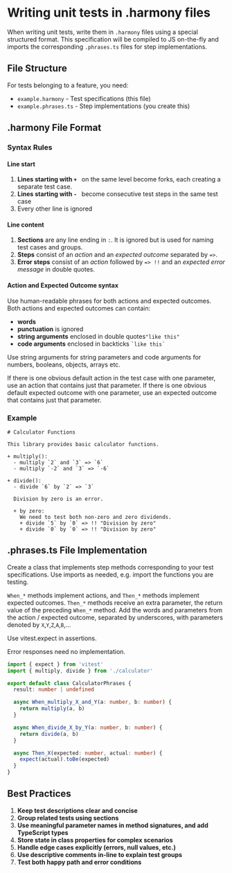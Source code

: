 # Writing unit tests in .harmony files

When writing unit tests, write them in `.harmony` files using a special structured format. This specification will be compiled to JS on-the-fly and imports the corresponding `.phrases.ts` files for step implementations.

## File Structure

For tests belonging to a feature, you need:

- `example.harmony` - Test specifications (this file)
- `example.phrases.ts` - Step implementations (you create this)

## .harmony File Format

### Syntax Rules

#### Line start

1. **Lines starting with `+ `** on the same level become forks, each creating a separate test case.
2. **Lines starting with `- `** become consecutive test steps in the same test case
3. Every other line is ignored

#### Line content

1. **Sections** are any line ending in `:`. It is ignored but is used for naming test cases and groups.
2. **Steps** consist of an _action_ and an _expected outcome_ separated by `=>`.
3. **Error steps** consist of an _action_ followed by `=> !!` and an _expected error message_ in double quotes.

#### Action and Expected Outcome syntax

Use human-readable phrases for both actions and expected outcomes.
Both actions and expected outcomes can contain:

- **words**
- **punctuation** is ignored
- **string arguments** enclosed in double quotes`"like this"`
- **code arguments** enclosed in backticks `` `like this` ``

Use string arguments for string parameters and code arguments for numbers, booleans, objects, arrays etc.

If there is one obvious default action in the test case with one parameter, use an action that contains just that parameter.
If there is one obvious default expected outcome with one parameter, use an expected outcome that contains just that parameter.

### Example

```harmony
# Calculator Functions

This library provides basic calculator functions.

+ multiply():
  - multiply `2` and `3` => `6`
  - multiply `-2` and `3` => `-6`

+ divide():
  - divide `6` by `2` => `3`

  Division by zero is an error.

  + by zero:
    We need to test both non-zero and zero dividends.
    + divide `5` by `0` => !! "Division by zero"
    + divide `0` by `0` => !! "Division by zero"
```

## .phrases.ts File Implementation

Create a class that implements step methods corresponding to your test specifications. Use imports as needed, e.g. import the functions you are testing.

`When_*` methods implement actions, and `Then_*` methods implement expected outcomes. `Then_*` methods receive
an extra parameter, the return value of the preceding `When_*` method. Add the words and parameters from the action / expected outcome, separated by underscores, with parameters denoted by `X`,`Y`,`Z`,`A`,`B`,...

Use vitest.expect in assertions.

Error responses need no implementation.

```typescript
import { expect } from 'vitest'
import { multiply, divide } from './calculator'

export default class CalculatorPhrases {
  result: number | undefined

  async When_multiply_X_and_Y(a: number, b: number) {
    return multiply(a, b)
  }

  async When_divide_X_by_Y(a: number, b: number) {
    return divide(a, b)
  }

  async Then_X(expected: number, actual: number) {
    expect(actual).toBe(expected)
  }
}
```

## Best Practices

1. **Keep test descriptions clear and concise**
2. **Group related tests using sections**
3. **Use meaningful parameter names in method signatures, and add TypeScript types**
4. **Store state in class properties for complex scenarios**
5. **Handle edge cases explicitly (errors, null values, etc.)**
6. **Use descriptive comments in-line to explain test groups**
7. **Test both happy path and error conditions**
